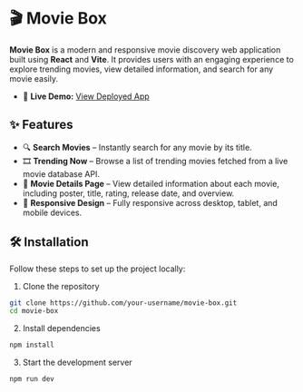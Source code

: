 # 🎬 Movie Box

**Movie Box** is a modern and responsive movie discovery web application built using **React** and **Vite**. It provides users with an engaging experience to explore trending movies, view detailed information, and search for any movie easily.

- 🚀 **Live Demo:** [View Deployed App](https://movies-box-umber.vercel.app/)

## ✨ Features

- 🔍 **Search Movies** – Instantly search for any movie by its title.
- 🎞 **Trending Now** – Browse a list of trending movies fetched from a live movie database API.
- 📄 **Movie Details Page** – View detailed information about each movie, including poster, title, rating, release date, and overview.
- 🎨 **Responsive Design** – Fully responsive across desktop, tablet, and mobile devices.

## 🛠️ Installation

Follow these steps to set up the project locally:

1. Clone the repository

```bash
git clone https://github.com/your-username/movie-box.git
cd movie-box
```

2. Install dependencies

```bash
npm install
```

3. Start the development server

```bash
npm run dev
```
